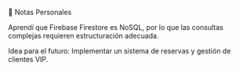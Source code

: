 📝 Notas Personales

Aprendí que Firebase Firestore es NoSQL, por lo que las consultas complejas requieren estructuración adecuada.

Idea para el futuro: Implementar un sistema de reservas y gestión de clientes VIP.